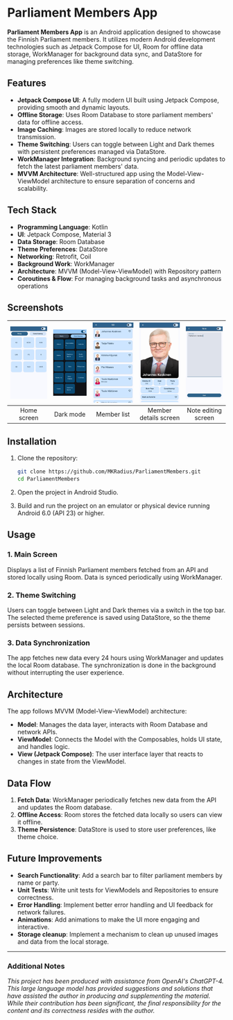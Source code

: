 # Parliament Members App

**Parliament Members App** is an Android application designed to showcase the Finnish Parliament members. It utilizes modern Android development technologies such as Jetpack Compose for UI, Room for offline data storage, WorkManager for background data sync, and DataStore for managing preferences like theme switching.

## Features

- **Jetpack Compose UI**: A fully modern UI built using Jetpack Compose, providing smooth and dynamic layouts.
- **Offline Storage**: Uses Room Database to store parliament members' data for offline access.
- **Image Caching**: Images are stored locally to reduce network transmission.
- **Theme Switching**: Users can toggle between Light and Dark themes with persistent preferences managed via DataStore.
- **WorkManager Integration**: Background syncing and periodic updates to fetch the latest parliament members' data.
- **MVVM Architecture**: Well-structured app using the Model-View-ViewModel architecture to ensure separation of concerns and scalability.

## Tech Stack

- **Programming Language**: Kotlin
- **UI**: Jetpack Compose, Material 3
- **Data Storage**: Room Database
- **Theme Preferences**: DataStore
- **Networking**: Retrofit, Coil
- **Background Work**: WorkManager
- **Architecture**: MVVM (Model-View-ViewModel) with Repository pattern
- **Coroutines & Flow**: For managing background tasks and asynchronous operations

## Screenshots
| ![Screenshot 1](images/screenshot_0.jpg) | ![Screenshot 2](images/screenshot_1.jpg) | ![Screenshot 3](images/screenshot_2.jpg) | ![Screenshot 4](images/screenshot_3.jpg) | ![Screenshot 5](images/screenshot_4.jpg) |
|:------------------------------------:|:------------------------------------:|:------------------------------------:|:------------------------------------:|:------------------------------------:|
| Home screen | Dark mode | Member list | Member details screen | Note editing screen |




  
## Installation

1. Clone the repository:

   ```bash
   git clone https://github.com/MKRadius/ParliamentMembers.git
   cd ParliamentMembers
   ```

2. Open the project in Android Studio.

3. Build and run the project on an emulator or physical device running Android 6.0 (API 23) or higher.

## Usage

### 1. Main Screen
Displays a list of Finnish Parliament members fetched from an API and stored locally using Room. Data is synced periodically using WorkManager.

### 2. Theme Switching
Users can toggle between Light and Dark themes via a switch in the top bar. The selected theme preference is saved using DataStore, so the theme persists between sessions.

### 3. Data Synchronization
The app fetches new data every 24 hours using WorkManager and updates the local Room database. The synchronization is done in the background without interrupting the user experience.

## Architecture

The app follows MVVM (Model-View-ViewModel) architecture:
- **Model**: Manages the data layer, interacts with Room Database and network APIs.
- **ViewModel**: Connects the Model with the Composables, holds UI state, and handles logic.
- **View (Jetpack Compose)**: The user interface layer that reacts to changes in state from the ViewModel.

## Data Flow

1. **Fetch Data**: WorkManager periodically fetches new data from the API and updates the Room database.
2. **Offline Access**: Room stores the fetched data locally so users can view it offline.
3. **Theme Persistence**: DataStore is used to store user preferences, like theme choice.

## Future Improvements

- **Search Functionality**: Add a search bar to filter parliament members by name or party.
- **Unit Tests**: Write unit tests for ViewModels and Repositories to ensure correctness.
- **Error Handling**: Implement better error handling and UI feedback for network failures.
- **Animations**: Add animations to make the UI more engaging and interactive.
- **Storage cleanup**: Implement a mechanism to clean up unused images and data from the local storage.

---

### Additional Notes

_This project has been produced with assistance from OpenAI's ChatGPT-4. This large language model has provided suggestions and solutions that have assisted the author in producing and supplementing the material. While their contribution has been significant, the final responsibility for the content and its correctness resides with the author._